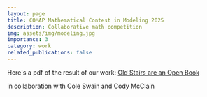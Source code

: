 ```yaml
---
layout: page
title: COMAP Mathematical Contest in Modeling 2025
description: Collaborative math competition
img: assets/img/modeling.jpg
importance: 3
category: work
related_publications: false
---
```


Here's a pdf of the result of our work: [Old Stairs are an Open Book](https://raw.githubusercontent.com/benlebdaoui/benlebdaoui.github.io/main/assets/pdf/2528508.pdf) 

in collaboration with Cole Swain and Cody McClain
